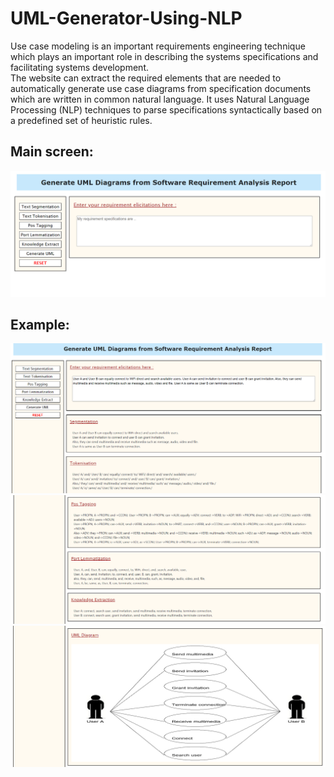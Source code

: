 # UML-Generator-Using-NLP

Use case modeling is an important requirements engineering technique which plays an important role in describing the systems specifications and facilitating systems development.  
The website can extract the required elements that are needed to automatically generate use case diagrams from specification documents which are written in common natural language.
It uses Natural Language Processing (NLP) techniques to parse specifications syntactically based on a predefined set of heuristic rules.

## Main screen:
![](output/main.PNG)

## Example:

![](output/ex1.png)
![](output/ex2.png)
![](output/ex3.png)
